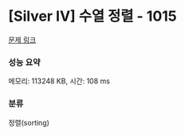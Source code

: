 # [Silver IV] 수열 정렬 - 1015 

[문제 링크](https://www.acmicpc.net/problem/1015) 

### 성능 요약

메모리: 113248 KB, 시간: 108 ms

### 분류

정렬(sorting)

